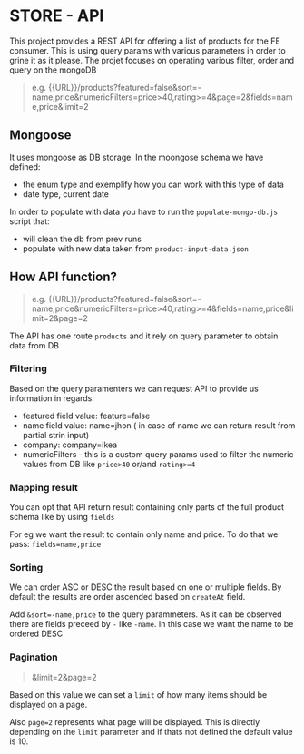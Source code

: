 # STORE - API

This project provides a REST API for offering a list of products for the FE consumer.
This is using query params with various parameters in order to grine it as it please.
The projet focuses on operating various filter, order and query on the mongoDB

> e.g. {{URL}}/products?featured=false&sort=-name,price&numericFilters=price>40,rating>=4&page=2&fields=name,price&limit=2

## Mongoose

It uses mongoose as DB storage.
In the moongose schema we have defined:

-   the enum type and exemplify how you can work with this type of data
-   date type, current date

In order to populate with data you have to run the `populate-mongo-db.js` script that:

-   will clean the db from prev runs
-   populate with new data taken from `product-input-data.json`

## How API function?

> e.g. {{URL}}/products?featured=false&sort=-name,price&numericFilters=price>40,rating>=4&fields=name,price&limit=2&page=2

The API has one route `products` and it rely on query parameter to obtain data from DB

### Filtering

Based on the query paramenters we can request API to provide us information in regards:

-   featured field value: feature=false
-   name field value: name=jhon ( in case of name we can return result from partial strin input)
-   company: company=ikea
-   numericFilters - this is a custom query params used to filter the numeric values from DB like `price>40` or/and `rating>=4`

### Mapping result

You can opt that API return result containing only parts of the full product schema like by using `fields`

For eg we want the result to contain only name and price. To do that we pass: `fields=name,price`

### Sorting

We can order ASC or DESC the result based on one or multiple fields. By default the results are order ascended based on `createAt` field.

Add `&sort=-name,price` to the query parammeters. As it can be observed there are fields preceed by `-` like `-name`. In this case we want the name to be ordered DESC

### Pagination

> &limit=2&page=2

Based on this value we can set a `limit` of how many items should be displayed on a page.

Also `page=2` represents what page will be displayed. This is directly depending on the `limit` parameter and if thats not defined the default value is 10.
